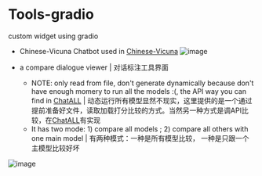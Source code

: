 # Tools-gradio

custom widget using gradio


- Chinese-Vicuna Chatbot used in [Chinese-Vicuna](https://github.com/Facico/Chinese-Vicuna)
![image](https://github.com/LZY-the-boys/Tools-gradio/assets/72137647/9689b8d6-1c2a-4d73-b8fa-8a042528beea)

- a compare dialogue viewer | 对话标注工具界面
    - NOTE: only read from file, don't generate dynamically because don't have enough momery to run all the models :(, the API way you can find in [ChatALL](https://github.com/sunner/ChatALL) | 动态运行所有模型显然不现实，这里提供的是一个通过提前准备好文件，读取加载打分比较的方式。当然另一种方式是调API比较，在[ChatALL](https://github.com/sunner/ChatALL)有实现
    - It has two mode: 1) compare all models ; 2) compare all others with one main model | 有两种模式：一种是所有模型比较， 一种是只跟一个主模型比较好坏

![image](https://github.com/LZY-the-boys/Tools-gradio/assets/72137647/71530348-d474-451a-bc5f-c8dc2540ead1)
